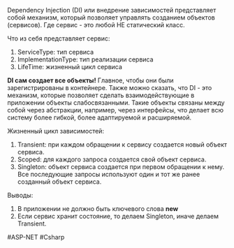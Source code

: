 Dependency Injection (DI) или внедрение зависимостей представляет собой механизм, который позволяет управлять созданием объектов (сервисов). Где сервис - это любой НЕ статический класс.

Что из себя представляет сервис:
1. ServiceType: тип сервиса
2. ImplementationType: тип реализации сервиса
3. LifeTime: жизненный цикл сервиса

**DI сам создает все объекты!** Главное, чтобы они были зарегистрированы в контейнере.
Также можно сказать, что DI - это механизм, которые позволяет сделать взаимодействующие в приложении объекты слабосвязанными. Такие объекты связаны между собой через абстракции, например, через интерфейсы, что делает всю систему более гибкой, более адаптируемой и расширяемой.

Жизненный цикл зависимостей:

1. Transient: при каждом обращении к сервису создается новый объект сервиса.
2. Scoped: для каждого запроса создается свой объект сервиса.
3. Singleton: объект сервиса создается при первом обращении к нему. Все последующие запросы используют один и тот же ранее созданный объект сервиса.

Выводы:
1. В приложении не должно быть ключевого слова **new**
2. Если сервис хранит состояние, то делаем Singleton, иначе делаем Transient.


#ASP-NET #Csharp 